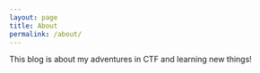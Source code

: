 ```yaml
---
layout: page
title: About
permalink: /about/
---
```


This blog is about my adventures in CTF and learning new things!


